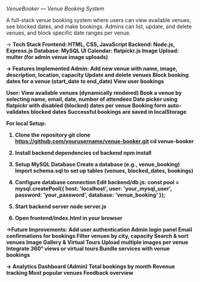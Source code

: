 *VenueBooker — Venue Booking System*

A full-stack venue booking system where users can view available venues, see blocked dates, and make bookings. Admins can list, update, and delete venues, and block specific date ranges per venue.

-> <b>Tech Stack<b>
Frontend: HTML, CSS, JavaScript 
Backend: Node.js, Express.js
Database: MySQL
UI Calendar: flatpickr.js
Image Upload: multer (for admin venue image uploads)

-> <b>Features Implemented<b>
Admin:
Add new venue with name, image, description, location, capacity
Update and delete venues
Block booking dates for a venue (start_date to end_date)
View user bookings

User:
View available venues (dynamically rendered)
Book a venue by selecting name, email, date, number of attendees
Date picker using flatpickr with disabled (blocked) dates per venue
Booking form auto-validates blocked dates
Successful bookings are saved in localStorage

For local Setup:
1. Clone the repository
   git clone https://github.com/yourusername/venue-booker.git
   cd venue-booker

2. Install backend dependencies
   cd backend
   npm install

3. Setup MySQL Database
   Create a database (e.g., venue_booking)
   Import schema.sql to set up tables (venues, blocked_dates, bookings)

4. Configure database connection
   Edit backend/db.js:
   const pool = mysql.createPool({
   host: 'localhost',
   user: 'your_mysql_user',
   password: 'your_password',
   database: 'venue_booking'
   });

5. Start backend server
   node server.js


6. Open frontend/index.html in your browser

->Future Improvements:
Add user authentication
Admin login panel
Email confirmations for bookings
Filter venues by city, capacity
Search & sort venues
Image Gallery & Virtual Tours
Upload multiple images per venue
Integrate 360° views or virtual tours
Bundle services with venue bookings

-> Analytics Dashboard (Admin)
   Total bookings by month
   Revenue tracking
   Most popular venues
   Feedback overview